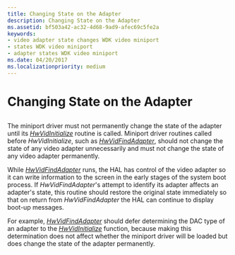 ```yaml
---
title: Changing State on the Adapter
description: Changing State on the Adapter
ms.assetid: bf503a42-ac32-4d68-9ad9-afec69c5fe2a
keywords:
- video adapter state changes WDK video miniport
- states WDK video miniport
- adapter states WDK video miniport
ms.date: 04/20/2017
ms.localizationpriority: medium
---
```


# Changing State on the Adapter


## <span id="ddk_changing_state_on_the_adapter_gg"></span><span id="DDK_CHANGING_STATE_ON_THE_ADAPTER_GG"></span>


The miniport driver must not permanently change the state of the adapter until its [*HwVidInitialize*](/windows-hardware/drivers/ddi/video/nc-video-pvideo_hw_initialize) routine is called. Miniport driver routines called before *HwVidInitialize*, such as [*HwVidFindAdapter*](/windows-hardware/drivers/ddi/video/nc-video-pvideo_hw_find_adapter), should not change the state of any video adapter unnecessarily and must not change the state of any video adapter permanently.

While [*HwVidFindAdapter*](/windows-hardware/drivers/ddi/video/nc-video-pvideo_hw_find_adapter) runs, the HAL has control of the video adapter so it can write information to the screen in the early stages of the system boot process. If *HwVidFindAdapter*'s attempt to identify its adapter affects an adapter's state, this routine should restore the original state immediately so that on return from *HwVidFindAdapter* the HAL can continue to display boot-up messages.

For example, [*HwVidFindAdapter*](/windows-hardware/drivers/ddi/video/nc-video-pvideo_hw_find_adapter) should defer determining the DAC type of an adapter to the [*HwVidInitialize*](/windows-hardware/drivers/ddi/video/nc-video-pvideo_hw_initialize) function, because making this determination does not affect whether the miniport driver will be loaded but does change the state of the adapter permanently.

 


